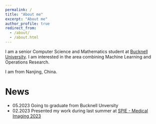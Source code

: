 ```yaml
---
permalink: /
title: "About me"
excerpt: "About me"
author_profile: true
redirect_from: 
  - /about/
  - /about.html
---
```


I am a senior Computer Science and Mathematics student at [Bucknell University](https://www.bucknell.edu/). I am interested in the area combining Machine Learning and Operations Research.

I am from Nanjing, China.

News
======
* 05.2023 Going to graduate from Bucknell Unversity
* 02.2023 Presented my work during last summer at [SPIE - Medical Imaging 2023](https://spie.org/conferences-and-exhibitions/medical-imaging?SSO=1)
